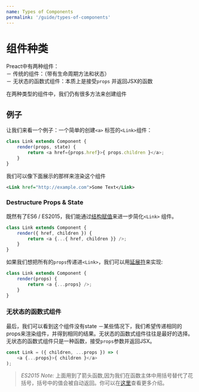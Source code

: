 ```yaml
---
name: Types of Components
permalink: '/guide/types-of-components'
---
```



# 组件种类

Preact中有两种组件：  
－ 传统的组件：（带有生命周期方法和状态）  
－ 无状态的函数式组件：本质上是接受`props` 并返回JSX的函数

在两种类型的组件中，我们仍有很多方法来创建组件

## 例子

让我们来看一个例子：一个简单的创建`<a>` 标签的`<Link>`组件：


```js
class Link extends Component {
    render(props, state) {
        return <a href={props.href}>{ props.children }</a>;
    }
}
```

我们可以像下面展示的那样来渲染这个组件

```xml
<Link href="http://example.com">Some Text</Link>
```

### Destructure Props & State

既然有了ES6 / ES2015，我们能通过[结构赋值](https://github.com/lukehoban/es6features#destructuring)来进一步简化`<Link>` 组件。

```js
class Link extends Component {
    render({ href, children }) {
        return <a {...{ href, children }} />;
    }
}
```

如果我们想把所有的`props`传递进`<Link>`，我们可以用[延展符](https://developer.mozilla.org/en-US/docs/Web/JavaScript/Reference/Operators/Spread_operator)来实现:


```js
class Link extends Component {
    render(props) {
        return <a {...props} />;
    }
}
```


### 无状态的函数式组件

最后，我们可以看到这个组件没有state 
－某些情况下，我们希望传递相同的props来渲染组件，并得到相同的结果。无状态的函数式组件往往是最好的选择。无状态的函数式组件只是一种函数，接受`props`参数并返回JSX。


```js
const Link = ({ children, ...props }) => (
    <a {...props}>{ children }</a>
);
```

> *ES2015 Note:* 上面用到了箭头函数,因为我们在函数主体中用括号替代了花括号，括号中的值会被自动返回。你可以在[这里](https://github.com/lukehoban/es6features#arrows)查看更多介绍。
